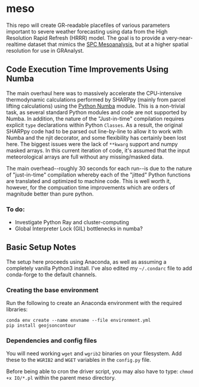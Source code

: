# meso
This repo will create GR-readable placefiles of various parameters important to severe weather forecasting using data from the High Resolution Rapid Refresh (HRRR) model. The goal is to provide a very-near-realtime dataset that mimics the [SPC Mesoanalysis](https://www.spc.noaa.gov/exper/mesoanalysis/new/viewsector.php?sector=20#), but at a higher spatial resolution for use in GRAnalyst. 

## Code Execution Time Improvements Using Numba
The main overhaul here was to massively accelerate the CPU-intensive thermodynamic calculations performed by SHARPpy (mainly from parcel lifting calculations) using the [Python Numba](http://numba.pydata.org/) module. This is a non-trivial task, as several standard Python modules and code are not supported by Numba. In addition, the nature of the "Just-in-time" compilation requires explicit `type` declarations within Python `Classes`. As a result, the original SHARPpy code had to be parsed out line-by-line to allow it to work with Numba and the njit decorator, and some flexibility has certainly been lost here. The biggest issues were the lack of `**kwarg` support and numpy masked arrays. In this current iteration of code, it's assumed that the input meteorological arrays are full without any missing/masked data.

The main overhead--roughly 30 seconds for each run--is due to the nature of "just-in-time" compilation whereby each of the "jitted" Python functions are translated and optimized to machine code. This is well worth it, however, for the compuation time improvements which are orders of magnitude better than pure python. 

### To do:
- Investigate Python Ray and cluster-computing
- Global Interpreter Lock (GIL) bottlenecks in numba?  

## Basic Setup Notes
The setup here proceeds using Anaconda, as well as assuming a completely vanilla Python3 install. I've also edited my `~/.condarc` file to add conda-forge to the default channels. 

### Creating the base environment
Run the following to create an Anaconda environment with the required libraries:

```
conda env create --name envname --file environment.yml
pip install geojsoncontour
```

### Dependencies and config files
You will need working `wget` and `wgrib2` binaries on your filesystem. Add these to the `WGRIB2` and `WGET` variables in the `config.py` file.

Before being able to cron the driver script, you may also have to type: `chmod +x IO/*.pl` within the parent meso directory. 
